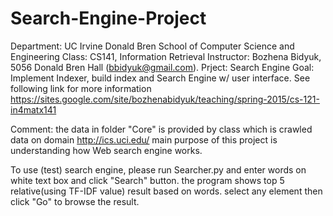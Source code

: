 # Search-Engine-Project 
Department: UC Irvine Donald Bren School of Computer Science and Engineering
Class: CS141, Information Retrieval 
Instructor: Bozhena Bidyuk, 5056 Donald Bren Hall (bbidyuk@gmail.com). 
Prject: Search Engine
Goal: Implement Indexer, build index and Search Engine w/ user interface.
See following link for more information
https://sites.google.com/site/bozhenabidyuk/teaching/spring-2015/cs-121-in4matx141

Comment: the data in folder "Core" is provided by class which is crawled data on domain http://ics.uci.edu/
main purpose of this project is understanding how Web search engine works.

To use (test) search engine, please run Searcher.py and enter words on white text box and click "Search" button.
the program shows top 5 relative(using TF-IDF value) result based on words. select any element then click "Go" to browse the result.

